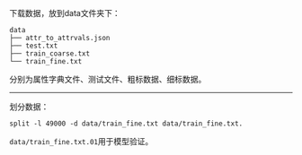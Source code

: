 下载数据，放到data文件夹下：
```
data
├── attr_to_attrvals.json
├── test.txt
├── train_coarse.txt
└── train_fine.txt
```
分别为属性字典文件、测试文件、粗标数据、细标数据。

---

划分数据：

```
split -l 49000 -d data/train_fine.txt data/train_fine.txt.
```
`data/train_fine.txt.01`用于模型验证。